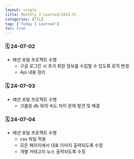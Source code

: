 ```yaml
---
layout: single
title: Monthly I Learned(2024.6)
categories: [TIL]
tag: ['Today I Learned']
toc: true
---
```



### 🗓️ 24-07-02

- 패션 포털 프로젝트 수행
    - 구글 로그인 시 추가 회원 정보를 수집할 수 있도록 로직 변경
    - Api 내용 정리

### 🗓️ 24-07-03

- 패션 포털 프로젝트 수행
    - 크롤링 db 와의 속도 차이 문제 발견 및 해결

### 🗓️ 24-07-04

- 패션 포털 프로젝트 수행
    - css 파일 적용
    - 모든 페이지에서 대표 이미지 출력되도록 수정
    - 개별 카테고리 뉴스 출력되도록 수정